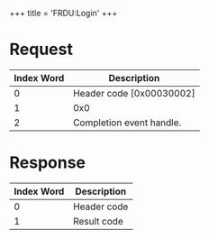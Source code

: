 +++
title = 'FRDU:Login'
+++

# Request

| Index Word | Description                |
|------------|----------------------------|
| 0          | Header code \[0x00030002\] |
| 1          | 0x0                        |
| 2          | Completion event handle.   |

# Response

| Index Word | Description |
|------------|-------------|
| 0          | Header code |
| 1          | Result code |